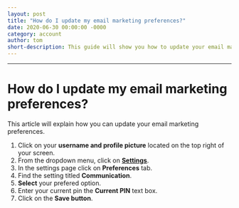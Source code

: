 ```yaml
---
layout: post
title: "How do I update my email marketing preferences?"
date: 2020-06-30 00:00:00 -0000
category: account
author: tom
short-description: This guide will show you how to update your email marketing preferences.
---
```


-----

# How do I update my email marketing preferences?
This article will explain how you can update your email marketing preferences.

1. Click on your **username and profile picture** located on the top right of your screen.
2. From the dropdown menu, click on [**Settings**](https://www.earndoing.com/user/settings.aspx).
3. In the settings page click on **Preferences** tab.
4. Find the setting titled **Communication**.
5. **Select** your prefered option.
6. Enter your current pin the **Current PIN** text box.
7. Click on the **Save button**.
